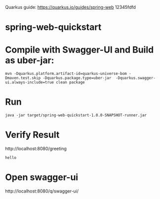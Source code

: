 Quarkus guide: https://quarkus.io/guides/spring-web 12345fdfd
# spring-web-quickstart


# Compile with Swagger-UI and Build as uber-jar: 
```
mvn -Dquarkus.platform.artifact-id=quarkus-universe-bom -Dmaven.test.skip -Dquarkus.package.type=uber-jar  -Dquarkus.swagger-ui.always-include=true clean package
```
# Run 
```
java -jar target/spring-web-quickstart-1.0.0-SNAPSHOT-runner.jar 
```

# Verify Result 
http://localhost:8080/greeting

```
hello
```
# Open swagger-ui
http://localhost:8080/q/swagger-ui/


